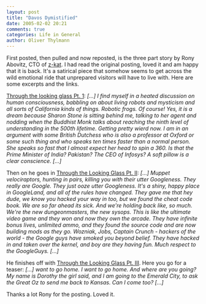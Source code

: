 ```yaml
---
layout: post
title: "Davos Dymistified"
date: 2005-02-02 20:21
comments: true
categories: Life in General
author: Oliver Thylmann
---
```



First posted, then pulled and now reposted, is the three part story by Rony Abovitz, CTO of [z-kat](http://www.z-kat.com/). I had read the original posting, loved it and am happy that it is back. It's a satirical piece that somehow seems to get across the wild emotional ride that unprepared visitors will have to live with. Here are some excerpts and the links.

[Through the looking glass Pt. 1](http://www.forumblog.org/blog/2005/02/through_the_loo.html): *[...] I find myself in a heated discussion on human consciousness, babbling on about living robots and mysticism and all sorts of California kinds of things. Robotic frogs. Of course! Yes, it is a dream because Sharon Stone is sitting behind me, talking to her agent and nodding when the Buddhist Monk talks about reaching the ninth level of understanding in the 500th lifetime. Getting pretty wierd now. I am in an argument with some British Dutchess who is also a professor at Oxford or some such thing and who speaks ten times faster than a normal person. She speaks so fast that I almost expect her head to spin a 360. Is that the Prime Minister of India? Pakistan? The CEO of Infosys? A soft pillow is a clear conscience. [...]*

Then on he goes in [Through the Looking Glass Pt. II](http://www.forumblog.org/blog/2005/02/through_the_loo_1.html): *[...] Muppet velociraptors, hunting in pairs, killing you with their utter Googleness. They really are Google. They just ooze utter Googleness. It's a shiny, happy place in GoogleLand, and all of the rules have changed. They gave me that hey dude, we know you hacked your way in too, but we found the cheat code book. We are so far ahead its sick. And we're holding back like, so much. We're the new dungeonmasters, the new sysops. This is like the ultimate video game and they won and now they own the arcade. They have infinite bonus lives, unlimited ammo, and they found the source code and are now building mods as they go. Wozniak, Jobs, Captain Crunch - hackers of the world - the Google guys have smoked you beyond belief. They have hacked in and taken over the kernel, and boy are they having fun. Much respect to the GoogleGuys. [...]*

He finishes off with [Through the Looking Glass Pt. III](http://www.forumblog.org/blog/2005/02/through_the_loo_2.html). Here you go for a teaser: *[...] want to go home. I want to go home. And where are you going? My name is Dorothy the girl said, and I am going to the Emerald City, to ask the Great Oz to send me back to Kansas. Can I come too? [...]*

Thanks a lot Rony for the posting. Loved it.


